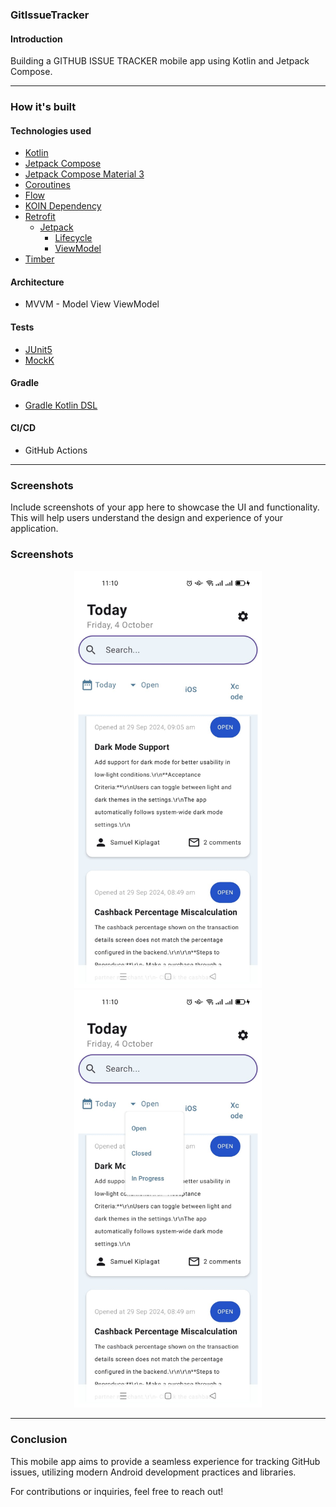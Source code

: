 ### GitIssueTracker

#### Introduction
Building a GITHUB ISSUE TRACKER mobile app using Kotlin and Jetpack Compose.

---

### How it's built

#### Technologies used
* [Kotlin](https://kotlinlang.org/)
* [Jetpack Compose](https://developer.android.com/jetpack/compose)
* [Jetpack Compose Material 3](https://developer.android.com/jetpack/androidx/releases/compose-material3)
* [Coroutines](https://kotlinlang.org/docs/reference/coroutines-overview.html)
* [Flow](https://kotlinlang.org/docs/reference/coroutines/flow.html)
* [KOIN Dependency](https://insert-koin.io/)
* [Retrofit](https://square.github.io/retrofit/)
  * [Jetpack](https://developer.android.com/jetpack)
    * [Lifecycle](https://developer.android.com/topic/libraries/architecture/lifecycle)
    * [ViewModel](https://developer.android.com/topic/libraries/architecture/viewmodel)
* [Timber](https://github.com/JakeWharton/timber)

#### Architecture
* MVVM - Model View ViewModel

#### Tests
* [JUnit5](https://junit.org/junit5/)
* [MockK](https://github.com/mockk/mockk)

#### Gradle
* [Gradle Kotlin DSL](https://docs.gradle.org/current/userguide/kotlin_dsl.html)

#### CI/CD
* GitHub Actions

---

### Screenshots

Include screenshots of your app here to showcase the UI and functionality. This will help users understand the design and experience of your application.

### Screenshots

<p align="center">
  <img src="app/screenshots/screen_home.jpeg" alt="Home Screen" width="300"/>
  <img src="app/screenshots/screen_dropdown.jpeg" alt="Dropdown Screen" width="300"/>
</p>


---

### Conclusion
This mobile app aims to provide a seamless experience for tracking GitHub issues, utilizing modern Android development practices and libraries.

For contributions or inquiries, feel free to reach out!
